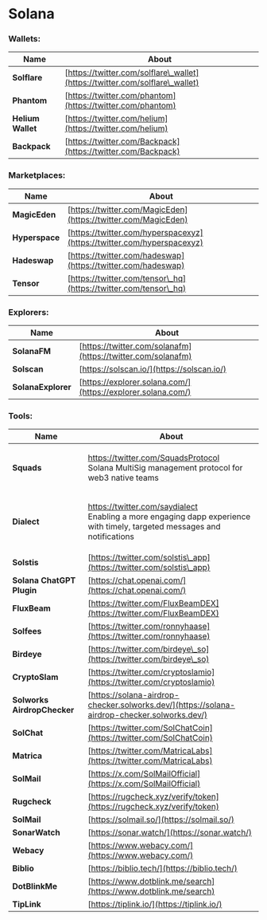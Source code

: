 # Solana

### **Wallets:**

| Name              | About                                                                        |
| ----------------- | ---------------------------------------------------------------------------- |
| **Solflare**      | [https://twitter.com/solflare\_wallet](https://twitter.com/solflare\_wallet) |
| **Phantom**       | [https://twitter.com/phantom](https://twitter.com/phantom)                   |
| **Helium Wallet** | [https://twitter.com/helium](https://twitter.com/helium)                     |
| **Backpack**      | [https://twitter.com/Backpack](https://twitter.com/Backpack)                 |

### **Marketplaces:**

| Name           | About                                                                  |
| -------------- | ---------------------------------------------------------------------- |
| **MagicEden**  | [https://twitter.com/MagicEden](https://twitter.com/MagicEden)         |
| **Hyperspace** | [https://twitter.com/hyperspacexyz](https://twitter.com/hyperspacexyz) |
| **Hadeswap**   | [https://twitter.com/hadeswap](https://twitter.com/hadeswap)           |
| **Tensor**     | [https://twitter.com/tensor\_hq](https://twitter.com/tensor\_hq)       |

### Explorers:

| Name               | About                                                        |
| ------------------ | ------------------------------------------------------------ |
| **SolanaFM**       | [https://twitter.com/solanafm](https://twitter.com/solanafm) |
| **Solscan**        | [https://solscan.io/](https://solscan.io/)                   |
| **SolanaExplorer** | [https://explorer.solana.com/](https://explorer.solana.com/) |

### **Tools:**

| Name                                             | About                                                                                                                                                                           |
| ------------------------------------------------ | ------------------------------------------------------------------------------------------------------------------------------------------------------------------------------- |
| **Squads**                                       | <p><a href="https://twitter.com/SquadsProtocol">https://twitter.com/SquadsProtocol<br></a>Solana MultiSig management protocol for web3 native teams</p>                         |
| **Dialect**                                      | <p><a href="https://twitter.com/saydialect">https://twitter.com/saydialect<br></a>Enabling a more engaging dapp experience with timely, targeted messages and notifications</p> |
| **Solstis**[ ](https://twitter.com/solstis\_app) | [https://twitter.com/solstis\_app](https://twitter.com/solstis\_app)                                                                                                            |
| **Solana ChatGPT Plugin**                        | [https://chat.openai.com/](https://chat.openai.com/)                                                                                                                            |
| **FluxBeam**                                     | [https://twitter.com/FluxBeamDEX](https://twitter.com/FluxBeamDEX)                                                                                                              |
| **Solfees**                                      | [https://twitter.com/ronnyhaase](https://twitter.com/ronnyhaase)                                                                                                                |
| **Birdeye**                                      | [https://twitter.com/birdeye\_so](https://twitter.com/birdeye\_so)                                                                                                              |
| **CryptoSlam**                                   | [https://twitter.com/cryptoslamio](https://twitter.com/cryptoslamio)                                                                                                            |
| **Solworks AirdropChecker**                      | [https://solana-airdrop-checker.solworks.dev/](https://solana-airdrop-checker.solworks.dev/)                                                                                    |
| **SolChat**                                      | [https://twitter.com/SolChatCoin](https://twitter.com/SolChatCoin)                                                                                                              |
| **Matrica**                                      | [https://twitter.com/MatricaLabs](https://twitter.com/MatricaLabs)                                                                                                              |
| **SolMail**                                      | [https://x.com/SolMailOfficial](https://x.com/SolMailOfficial)                                                                                                                  |
| **Rugcheck**                                     | [https://rugcheck.xyz/verify/token](https://rugcheck.xyz/verify/token)                                                                                                          |
| **SolMail**                                      | [https://solmail.so/](https://solmail.so/)                                                                                                                                      |
| **SonarWatch**                                   | [https://sonar.watch/](https://sonar.watch/)                                                                                                                                    |
| **Webacy**                                       | [https://www.webacy.com/](https://www.webacy.com/)                                                                                                                              |
| **Biblio**                                       | [https://biblio.tech/](https://biblio.tech/)                                                                                                                                    |
| **DotBlinkMe**                                   | [https://www.dotblink.me/search](https://www.dotblink.me/search)                                                                                                                |
| **TipLink**                                      | [https://tiplink.io/](https://tiplink.io/)                                                                                                                                      |

